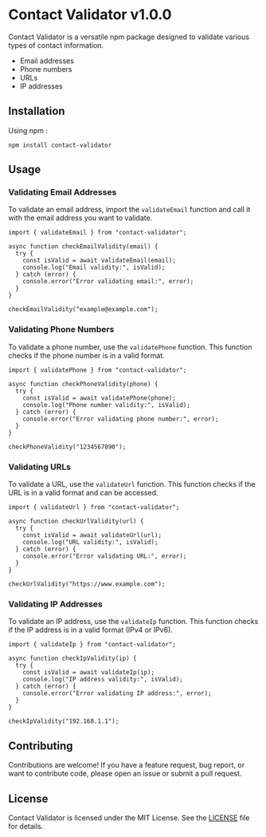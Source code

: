 # Contact Validator v1.0.0

Contact Validator is a versatile npm package designed to validate various types of contact information.

- Email addresses
- Phone numbers
- URLs
- IP addresses

## Installation

Using npm :

`npm install contact-validator`

## Usage

### Validating Email Addresses

To validate an email address, import the `validateEmail` function and call it with the email address you want to validate.

```
import { validateEmail } from "contact-validator";

async function checkEmailValidity(email) {
  try {
    const isValid = await validateEmail(email);
    console.log("Email validity:", isValid);
  } catch (error) {
    console.error("Error validating email:", error);
  }
}

checkEmailValidity("example@example.com");
```

### Validating Phone Numbers

To validate a phone number, use the `validatePhone` function. This function checks if the phone number is in a valid format.

```
import { validatePhone } from "contact-validator";

async function checkPhoneValidity(phone) {
  try {
    const isValid = await validatePhone(phone);
    console.log("Phone number validity:", isValid);
  } catch (error) {
    console.error("Error validating phone number:", error);
  }
}

checkPhoneValidity("1234567890");
```

### Validating URLs

To validate a URL, use the `validateUrl` function. This function checks if the URL is in a valid format and can be accessed.

```
import { validateUrl } from "contact-validator";

async function checkUrlValidity(url) {
  try {
    const isValid = await validateUrl(url);
    console.log("URL validity:", isValid);
  } catch (error) {
    console.error("Error validating URL:", error);
  }
}

checkUrlValidity("https://www.example.com");
```

### Validating IP Addresses

To validate an IP address, use the `validateIp` function. This function checks if the IP address is in a valid format (IPv4 or IPv6).

```
import { validateIp } from "contact-validator";

async function checkIpValidity(ip) {
  try {
    const isValid = await validateIp(ip);
    console.log("IP address validity:", isValid);
  } catch (error) {
    console.error("Error validating IP address:", error);
  }
}

checkIpValidity("192.168.1.1");
```

## Contributing

Contributions are welcome! If you have a feature request, bug report, or want to contribute code, please open an issue or submit a pull request.

## License

Contact Validator is licensed under the MIT License. See the [LICENSE](LICENSE) file for details.
